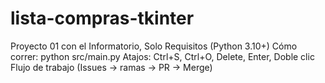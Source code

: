 # lista-compras-tkinter
Proyecto 01 con el Informatorio, Solo
Requisitos (Python 3.10+)
Cómo correr: python src/main.py
Atajos: Ctrl+S, Ctrl+O, Delete, Enter, Doble clic
Flujo de trabajo (Issues → ramas → PR → Merge)